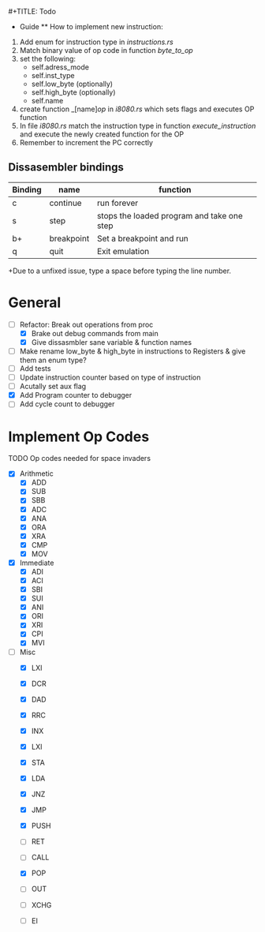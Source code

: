 #+TITLE: Todo


* Guide
** How to implement new instruction:
1. Add enum for instruction type in _instructions.rs_
2. Match binary value of op code in function _byte_to_op_
3. set the following:
   + self.adress_mode
   + self.inst_type
   + self.low_byte (optionally)
   + self.high_byte (optionally)
   + self.name
4. create function _[name]_op_ in _i8080.rs_ which sets flags and executes OP function
5. In file _i8080.rs_ match the instruction type in function
   _execute_instruction_ and execute the newly created function for the OP
6. Remember to increment the PC correctly


## Dissasembler bindings

| Binding | name       | function                                   |
|---------|------------|--------------------------------------------|
| c       | continue   | run forever                                |
| s       | step       | stops the loaded program and take one step |
| b+      | breakpoint | Set a breakpoint and run                   |
| q       | quit       | Exit emulation                             |

+Due to a unfixed issue, type a space before typing the line number.

# General
- [ ] Refactor: Break out operations from proc
    - [X] Brake out debug commands from main
    - [X] Give dissasmbler sane variable & function names
- [ ] Make rename low_byte & high_byte in instructions to Registers & give them an enum type?
- [ ] Add tests
- [ ] Update instruction counter based on type of instruction
- [ ] Acutally set aux flag
- [X] Add Program counter to debugger
- [ ] Add cycle count to debugger

# Implement Op Codes
TODO Op codes needed for space invaders
- [X] Arithmetic
    - [X] ADD
    - [X] SUB
    - [X] SBB
    - [X] ADC
    - [X] ANA
    - [X] ORA
    - [X] XRA
    - [X] CMP
    - [X] MOV
- [X] Immediate
    - [X] ADI
    - [X] ACI
    - [X] SBI
    - [X] SUI
    - [X] ANI
    - [X] ORI
    - [X] XRI
    - [X] CPI
    - [X] MVI
- [ ] Misc
    - [X] LXI
    - [X] DCR
    - [X] DAD
    - [X] RRC
    - [X] INX
    - [X] LXI
    - [X] STA
    - [X] LDA
    - [X] JNZ
    - [X] JMP
    - [X] PUSH
    - [ ] RET
    - [ ] CALL
    - [X] POP
    - [ ] OUT
    - [ ] XCHG
    - [ ] EI


